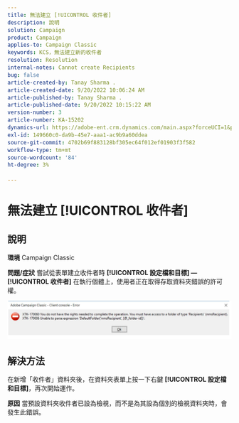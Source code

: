 ```yaml
---
title: 無法建立 [!UICONTROL 收件者]
description: 說明
solution: Campaign
product: Campaign
applies-to: Campaign Classic
keywords: KCS，無法建立新的收件者
resolution: Resolution
internal-notes: Cannot create Recipients
bug: false
article-created-by: Tanay Sharma .
article-created-date: 9/20/2022 10:06:24 AM
article-published-by: Tanay Sharma .
article-published-date: 9/20/2022 10:15:22 AM
version-number: 3
article-number: KA-15202
dynamics-url: https://adobe-ent.crm.dynamics.com/main.aspx?forceUCI=1&pagetype=entityrecord&etn=knowledgearticle&id=687448df-cb38-ed11-9db1-002248086735
exl-id: 149660c0-da9b-45e7-aaa1-ac9b9a60ddea
source-git-commit: 4702b69f883128bf305ec64f012ef01903f3f582
workflow-type: tm+mt
source-wordcount: '84'
ht-degree: 3%

---
```


# 無法建立 [!UICONTROL 收件者]

## 說明

<b>環境</b>
Campaign Classic


<b>問題/症狀</b>
嘗試從表單建立收件者時 <b>[!UICONTROL 設定檔和目標] — [!UICONTROL 收件者]</b> 在執行個體上，使用者正在取得存取資料夾錯誤的許可權。



![](assets/___f4809700-cd38-ed11-9db1-002248086735___.png)


## 解決方法




在新增「收件者」資料夾後，在資料夾表單上按一下右鍵 <b>[!UICONTROL 設定檔和目標]</b>，再次開始運作。


<b>原因</b>
當預設資料夾收件者已設為檢視，而不是為其設為個別的檢視資料夾時，會發生此錯誤。
